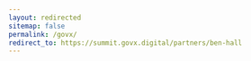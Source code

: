 ```yaml
---
layout: redirected
sitemap: false
permalink: /govx/
redirect_to: https://summit.govx.digital/partners/ben-hall
---
```

